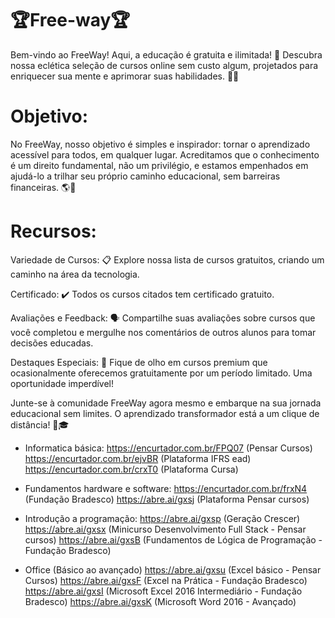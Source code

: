 # 🏆Free-way🏆
Bem-vindo ao FreeWay! Aqui, a educação é gratuita e ilimitada! 🌟 Descubra nossa eclética seleção de cursos online sem custo algum, projetados para enriquecer sua mente e aprimorar suas habilidades. 🧠💪


# Objetivo:
No FreeWay, nosso objetivo é simples e inspirador: tornar o aprendizado acessível para todos, em qualquer lugar. Acreditamos que o conhecimento é um direito fundamental, não um privilégio, e estamos empenhados em ajudá-lo a trilhar seu próprio caminho educacional, sem barreiras financeiras. 🌎📖


# Recursos:

Variedade de Cursos: 📋 Explore nossa lista de cursos gratuitos, criando um caminho na área da tecnologia.

Certificado: ✔️ Todos os cursos citados tem certificado gratuito.

Avaliações e Feedback: 🗣️ Compartilhe suas avaliações sobre cursos que você completou e mergulhe nos comentários de outros alunos para tomar decisões educadas.

Destaques Especiais: 🌟 Fique de olho em cursos premium que ocasionalmente oferecemos gratuitamente por um período limitado. Uma oportunidade imperdível!

Junte-se à comunidade FreeWay agora mesmo e embarque na sua jornada educacional sem limites. O aprendizado transformador está a um clique de distância! 🚀🎓


- Informatica básica:
https://encurtador.com.br/FPQ07 (Pensar Cursos)
https://encurtador.com.br/ejvBR (Plataforma IFRS ead)
https://encurtador.com.br/crxT0 (Plataforma Cursa)

- Fundamentos hardware e software:
https://encurtador.com.br/frxN4 (Fundação Bradesco)
https://abre.ai/gxsj (Plataforma Pensar cursos)

- Introdução a programação:
https://abre.ai/gxsp (Geração Crescer)
https://abre.ai/gxsx (Minicurso Desenvolvimento Full Stack - Pensar cursos)
https://abre.ai/gxsB (Fundamentos de Lógica de Programação - Fundação Bradesco)

- Office (Básico ao avançado)
https://abre.ai/gxsu (Excel básico - Pensar Cursos)
https://abre.ai/gxsF (Excel na Prática - Fundação Bradesco)
https://abre.ai/gxsI (Microsoft Excel 2016 Intermediário - Fundação Bradesco)
https://abre.ai/gxsK (Microsoft Word 2016 - Avançado)

